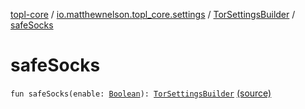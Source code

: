 [topl-core](../../index.md) / [io.matthewnelson.topl_core.settings](../index.md) / [TorSettingsBuilder](index.md) / [safeSocks](./safe-socks.md)

# safeSocks

`fun safeSocks(enable: `[`Boolean`](https://kotlinlang.org/api/latest/jvm/stdlib/kotlin/-boolean/index.html)`): `[`TorSettingsBuilder`](index.md) [(source)](https://github.com/05nelsonm/TorOnionProxyLibrary-Android/blob/master/topl-core/src/main/java/io/matthewnelson/topl_core/settings/TorSettingsBuilder.kt#L516)